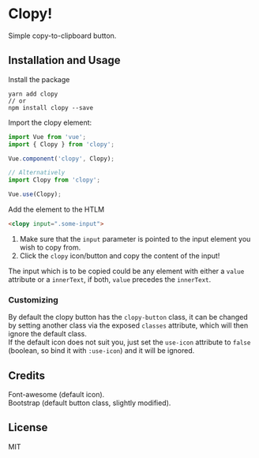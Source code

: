 # Clopy!

Simple copy-to-clipboard button.

## Installation and Usage

Install the package

```
yarn add clopy
// or
npm install clopy --save
```

Import the clopy element:

```javascript
import Vue from 'vue';
import { Clopy } from 'clopy';

Vue.component('clopy', Clopy);

// Alternatively
import Clopy from 'clopy';

Vue.use(Clopy);
```

Add the element to the HTLM

```html
<clopy input=".some-input">
```

1. Make sure that the `input` parameter is pointed to the input element you wish to copy from.
2. Click the `clopy` icon/button and copy the content of the input!

The input which is to be copied could be any element with either a `value` attribute or a `innerText`, if both, `value` precedes the `innerText`.

### Customizing

By default the clopy button has the `clopy-button` class, it can be changed by setting another class via the exposed `classes` attribute, which will then ignore the default class.  
If the default icon does not suit you, just set the `use-icon` attribute to `false` (boolean, so bind it with `:use-icon`) and it will be ignored.

## Credits

Font-awesome (default icon).  
Bootstrap (default button class, slightly modified).  

## License

MIT